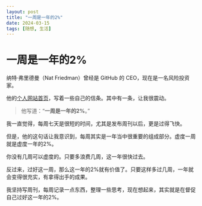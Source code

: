 ```yaml
---
layout: post
title: "一周是一年的2%"
date: 2024-03-15
tags: [随想, 生活]
---
```


# 一周是一年的2%

纳特·弗里德曼（Nat Friedman）曾经是 GitHub 的 CEO，现在是一名风险投资家。

他的[个人网站首页](https://nat.org/)，写着一些自己的信条。其中有一条，让我很震动。

> 他写道：“**一周是一年的2%**。”

我一直觉得，每周七天是很短的时间，尤其是发布周刊以后，更是过得飞快。

但是，他的这句话让我意识到，每周其实是一年当中很重要的组成部分。虚度一周就是虚度一年的2%。

你没有几周可以虚度的。只要多浪费几周，这一年很快过去。

反过来，过好这一周，那么这一年的2%就有价值了。只要这样多过几周，一年就会变得很充实，有拿得出手的成果。

我坚持写周刊，每周记录一点东西，整理一些思考，现在想起来，其实就是在督促自己过好这一年的2%。